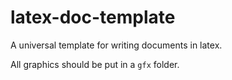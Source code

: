 # latex-doc-template
A universal template for writing documents in latex.

All graphics should be put in a `gfx` folder.
